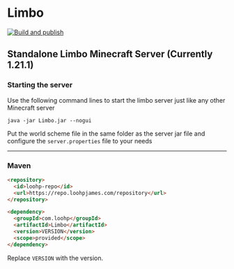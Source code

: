 # Limbo
[![Build and publish](https://github.com/SVA-su/Games-Limbo/actions/workflows/build.yml/badge.svg?branch=translated)](https://github.com/SVA-su/Games-Limbo/actions/workflows/build.yml)
## Standalone Limbo Minecraft Server (Currently 1.21.1)

### Starting the server
Use the following command lines to start the limbo server just like any other Minecraft server
```
java -jar Limbo.jar --nogui
```

Put the world scheme file in the same folder as the server jar file and configure the `server.properties` file to your needs 
***
### Maven
```html
<repository>
  <id>loohp-repo</id>
  <url>https://repo.loohpjames.com/repository</url>
</repository>
```
```html
<dependency>
  <groupId>com.loohp</groupId>
  <artifactId>Limbo</artifactId>
  <version>VERSION</version>
  <scope>provided</scope>
</dependency>
```
Replace `VERSION` with the version.
